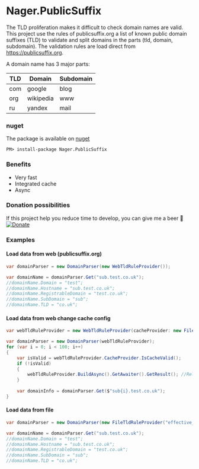 Nager.PublicSuffix
==========
The TLD proliferation makes it difficult to check domain names are valid. This project use the rules of publicsuffix.org a list of known public domain suffixes (TLD) to validate and split domains in the parts (tld, domain, subdomain). The validation rules are load direct from https://publicsuffix.org.

A domain name has 3 major parts:

TLD | Domain | Subdomain |
--- | --- | --- |
com | google | blog |
org | wikipedia | www |
ru | yandex | mail |

### nuget
The package is available on [nuget](https://www.nuget.org/packages/Nager.PublicSuffix)
```
PM> install-package Nager.PublicSuffix
```

### Benefits
- Very fast
- Integrated cache
- Async

### Donation possibilities
If this project help you reduce time to develop, you can give me a beer :beer:
[![Donate](https://img.shields.io/badge/Donate-PayPal-green.svg)](https://www.paypal.me/nagerat/25)

### Examples

#### Load data from web (publicsuffix.org)
```cs
var domainParser = new DomainParser(new WebTldRuleProvider());

var domainName = domainParser.Get("sub.test.co.uk");
//domainName.Domain = "test";
//domainName.Hostname = "sub.test.co.uk";
//domainName.RegistrableDomain = "test.co.uk";
//domainName.SubDomain = "sub";
//domainName.TLD = "co.uk";
```

#### Load data from web change cache config
```cs
var webTldRuleProvider = new WebTldRuleProvider(cacheProvider: new FileCacheProvider(cacheTimeToLive: new TimeSpan(10, 0, 0))); //cache data for 10 hours

var domainParser = new DomainParser(webTldRuleProvider);
for (var i = 0; i < 100; i++)
{
	var isValid = webTldRuleProvider.CacheProvider.IsCacheValid();
	if (!isValid)
	{
		webTldRuleProvider.BuildAsync().GetAwaiter().GetResult(); //Reload data
	}
	
	var domainInfo = domainParser.Get($"sub{i}.test.co.uk");
}
```

#### Load data from file
```cs
var domainParser = new DomainParser(new FileTldRuleProvider("effective_tld_names.dat"));

var domainName = domainParser.Get("sub.test.co.uk");
//domainName.Domain = "test";
//domainName.Hostname = "sub.test.co.uk";
//domainName.RegistrableDomain = "test.co.uk";
//domainName.SubDomain = "sub";
//domainName.TLD = "co.uk";
```
